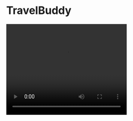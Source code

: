# TravelBuddy

<video width="320" height="240" controls>
  <source src="media/Мультимедиа.MOV" type="video/mp4">
</video>
